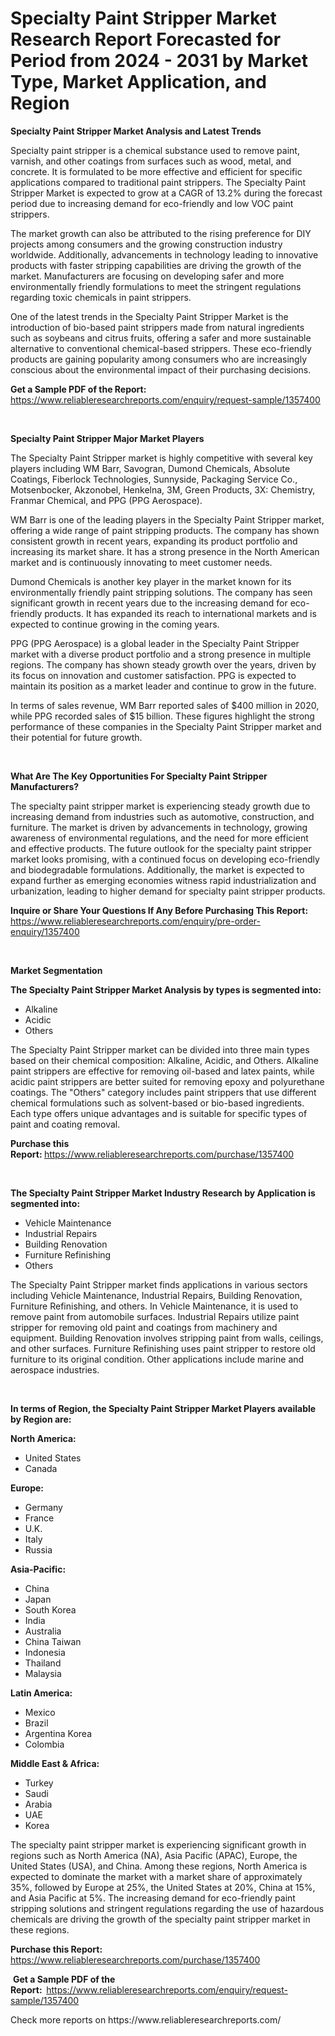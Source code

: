<p><h1>Specialty Paint Stripper Market Research Report Forecasted for Period from 2024 -  2031 by Market Type, Market Application, and Region</h1></p><p><strong>Specialty Paint Stripper Market Analysis and Latest Trends</strong></p>
<p><p>Specialty paint stripper is a chemical substance used to remove paint, varnish, and other coatings from surfaces such as wood, metal, and concrete. It is formulated to be more effective and efficient for specific applications compared to traditional paint strippers. The Specialty Paint Stripper Market is expected to grow at a CAGR of 13.2% during the forecast period due to increasing demand for eco-friendly and low VOC paint strippers. </p><p>The market growth can also be attributed to the rising preference for DIY projects among consumers and the growing construction industry worldwide. Additionally, advancements in technology leading to innovative products with faster stripping capabilities are driving the growth of the market. Manufacturers are focusing on developing safer and more environmentally friendly formulations to meet the stringent regulations regarding toxic chemicals in paint strippers.</p><p>One of the latest trends in the Specialty Paint Stripper Market is the introduction of bio-based paint strippers made from natural ingredients such as soybeans and citrus fruits, offering a safer and more sustainable alternative to conventional chemical-based strippers. These eco-friendly products are gaining popularity among consumers who are increasingly conscious about the environmental impact of their purchasing decisions.</p></p>
<p><strong>Get a Sample PDF of the Report:&nbsp;</strong> <a href="https://www.reliableresearchreports.com/enquiry/request-sample/1357400">https://www.reliableresearchreports.com/enquiry/request-sample/1357400</a></p>
<p>&nbsp;</p>
<p><strong>Specialty Paint Stripper Major Market Players</strong></p>
<p><p>The Specialty Paint Stripper market is highly competitive with several key players including WM Barr, Savogran, Dumond Chemicals, Absolute Coatings, Fiberlock Technologies, Sunnyside, Packaging Service Co., Motsenbocker, Akzonobel, Henkelna, 3M, Green Products, 3X: Chemistry, Franmar Chemical, and PPG (PPG Aerospace).</p><p>WM Barr is one of the leading players in the Specialty Paint Stripper market, offering a wide range of paint stripping products. The company has shown consistent growth in recent years, expanding its product portfolio and increasing its market share. It has a strong presence in the North American market and is continuously innovating to meet customer needs.</p><p>Dumond Chemicals is another key player in the market known for its environmentally friendly paint stripping solutions. The company has seen significant growth in recent years due to the increasing demand for eco-friendly products. It has expanded its reach to international markets and is expected to continue growing in the coming years.</p><p>PPG (PPG Aerospace) is a global leader in the Specialty Paint Stripper market with a diverse product portfolio and a strong presence in multiple regions. The company has shown steady growth over the years, driven by its focus on innovation and customer satisfaction. PPG is expected to maintain its position as a market leader and continue to grow in the future.</p><p>In terms of sales revenue, WM Barr reported sales of $400 million in 2020, while PPG recorded sales of $15 billion. These figures highlight the strong performance of these companies in the Specialty Paint Stripper market and their potential for future growth.</p></p>
<p>&nbsp;</p>
<p><strong>What Are The Key Opportunities For Specialty Paint Stripper Manufacturers?</strong></p>
<p><p>The specialty paint stripper market is experiencing steady growth due to increasing demand from industries such as automotive, construction, and furniture. The market is driven by advancements in technology, growing awareness of environmental regulations, and the need for more efficient and effective products. The future outlook for the specialty paint stripper market looks promising, with a continued focus on developing eco-friendly and biodegradable formulations. Additionally, the market is expected to expand further as emerging economies witness rapid industrialization and urbanization, leading to higher demand for specialty paint stripper products.</p></p>
<p><strong>Inquire or Share Your Questions If Any Before Purchasing This Report:</strong> <a href="https://www.reliableresearchreports.com/enquiry/pre-order-enquiry/1357400">https://www.reliableresearchreports.com/enquiry/pre-order-enquiry/1357400</a></p>
<p>&nbsp;</p>
<p><strong>Market Segmentation</strong></p>
<p><strong>The Specialty Paint Stripper Market Analysis by types is segmented into:</strong></p>
<p><ul><li>Alkaline</li><li>Acidic</li><li>Others</li></ul></p>
<p><p>The Specialty Paint Stripper market can be divided into three main types based on their chemical composition: Alkaline, Acidic, and Others. Alkaline paint strippers are effective for removing oil-based and latex paints, while acidic paint strippers are better suited for removing epoxy and polyurethane coatings. The "Others" category includes paint strippers that use different chemical formulations such as solvent-based or bio-based ingredients. Each type offers unique advantages and is suitable for specific types of paint and coating removal.</p></p>
<p><strong>Purchase this Report:&nbsp;</strong><a href="https://www.reliableresearchreports.com/purchase/1357400">https://www.reliableresearchreports.com/purchase/1357400</a></p>
<p>&nbsp;</p>
<p><strong>The Specialty Paint Stripper Market Industry Research by Application is segmented into:</strong></p>
<p><ul><li>Vehicle Maintenance</li><li>Industrial Repairs</li><li>Building Renovation</li><li>Furniture Refinishing</li><li>Others</li></ul></p>
<p><p>The Specialty Paint Stripper market finds applications in various sectors including Vehicle Maintenance, Industrial Repairs, Building Renovation, Furniture Refinishing, and others. In Vehicle Maintenance, it is used to remove paint from automobile surfaces. Industrial Repairs utilize paint stripper for removing old paint and coatings from machinery and equipment. Building Renovation involves stripping paint from walls, ceilings, and other surfaces. Furniture Refinishing uses paint stripper to restore old furniture to its original condition. Other applications include marine and aerospace industries.</p></p>
<p>&nbsp;</p>
<p><strong>In terms of Region, the Specialty Paint Stripper Market Players available by Region are:</strong></p>
<p>
    <p> <strong> North America: </strong>
        <ul>
            <li>United States</li>
            <li>Canada</li>
        </ul>
        </p> 
    <p> <strong> Europe: </strong>
        <ul>
            <li>Germany</li>
            <li>France</li>
            <li>U.K.</li>
            <li>Italy</li>
            <li>Russia</li>
        </ul>
        </p> 
    <p> <strong> Asia-Pacific: </strong>
        <ul>
            <li>China</li>
            <li>Japan</li>
            <li>South Korea</li>
            <li>India</li>
            <li>Australia</li>
            <li>China Taiwan</li>
            <li>Indonesia</li>
            <li>Thailand</li>
            <li>Malaysia</li>
        </ul>
        </p> 
    <p> <strong> Latin America: </strong>
        <ul>
            <li>Mexico</li>
            <li>Brazil</li>
            <li>Argentina Korea</li>
            <li>Colombia</li>
        </ul>
        </p> 
    <p> <strong> Middle East & Africa: </strong>
        <ul>
            <li>Turkey</li>
            <li>Saudi</li>
            <li>Arabia</li>
            <li>UAE</li>
            <li>Korea</li>
        </ul>
    </p>
    </p>
<p><p>The specialty paint stripper market is experiencing significant growth in regions such as North America (NA), Asia Pacific (APAC), Europe, the United States (USA), and China. Among these regions, North America is expected to dominate the market with a market share of approximately 35%, followed by Europe at 25%, the United States at 20%, China at 15%, and Asia Pacific at 5%. The increasing demand for eco-friendly paint stripping solutions and stringent regulations regarding the use of hazardous chemicals are driving the growth of the specialty paint stripper market in these regions.</p></p>
<p><strong>Purchase this Report: </strong><a href="https://www.reliableresearchreports.com/purchase/1357400">https://www.reliableresearchreports.com/purchase/1357400</a></p>
<p>&nbsp;<strong>Get a Sample PDF of the Report:&nbsp;&nbsp;</strong><a href="https://www.reliableresearchreports.com/enquiry/request-sample/1357400">https://www.reliableresearchreports.com/enquiry/request-sample/1357400</a></p>
<p><strong></strong></p>
<p>Check more reports on https://www.reliableresearchreports.com/</p>